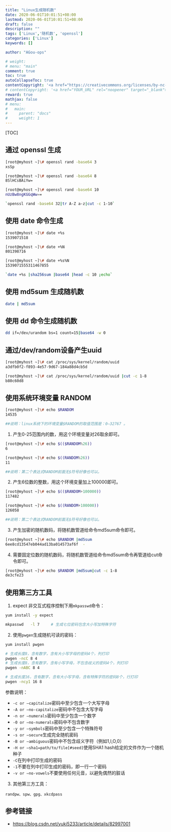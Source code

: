 ```yaml
---
title: "Linux生成随机数"
date: 2020-06-01T10:01:51+08:00
lastmod: 2020-06-01T10:01:51+08:00
draft: false
description: ""
tags: ['Linux','随机数', 'openssl']
categories: ['Linux']
keywords: []

author: "AGou-ops"

# weight:
# menu: "main"
comment: true
toc: true
autoCollapseToc: true
contentCopyright: '<a href="https://creativecommons.org/licenses/by-nc-nd/4.0/" rel="noopener" target="_blank">CC BY-NC-ND 4.0</a>'
# contentCopyright: '<a href="YOUR_URL" rel="noopener" target="_blank">See origin</a>'
reward: true
mathjax: false
# menu:
#   main:
#     parent: "docs"
#     weight: 1
---
```


[TOC]

## 通过 openssl 生成

```bash
[root@myhost ~]\# openssl rand -base64 3
xsSp

[root@myhost ~]\# openssl rand -base64 8
8SlHCsBAiYw=

[root@myhost ~]\# openssl rand -base64 10
nUzBw8ngKGGqWw==

`openssl rand -base64 32|tr A-Z a-z|cut -c 1-10`
```

## 使用 date 命令生成

```bash
[root@myhost ~]\# date +%s
1539071518

[root@myhost ~]\# date +%N
801398716

[root@myhost ~]\# date +%s%N
1539071555311467855

`date +%s |sha256sum |base64 |head -c 10 ;echo`
```

## 使用 md5sum 生成随机数

```bash
date | md5sum
```

## 使用 dd 命令生成随机数

```bash
dd if=/dev/urandom bs=1 count=15|base64 -w 0
```

## 通过/dev/random设备产生uuid

```bash
[root@myhost ~]\# cat /proc/sys/kernel/random/uuid
a3dfb0f2-f893-4e57-9d67-184a88d4cb5d

[root@myhost ~]\# cat /proc/sys/kernel/random/uuid |cut -c 1-8
b80c60d8
```

## 使用系统环境变量 RANDOM

```bash
[root@myhost ~]\# echo $RANDOM
14535

##说明：linux系统下的环境变量$RANDOM的取值范围是：0–32767 。
```

1.  产生0-25范围内的数，用这个环境变量对26取余即可。

```bash
[root@myhost ~]\# echo $(($RANDOM%26))
6

[root@myhost ~]\# echo $((RANDOM%26))
11

##说明：第二个表达式RANDOM前面无$符号好像也可以。
```

2.  产生6位数的整数，用这个环境变量加上100000即可。

```bash
[root@myhost ~]\# echo $(($RANDOM+100000))
117482

[root@myhost ~]\# echo $((RANDOM+100000))
126058

##说明：第二个表达式RANDOM前面无$符号好像也可以。
```

3.  产生加密的随机数码，将随机数管道给命令md5sum命令即可。

```bash
[root@myhost ~]\# echo $RANDOM |md5sum
6ee8cd13547eb044ad13ba014573af6f  -
```

4.  需要固定位数的随机数码，将随机数管道给命令md5sum命令再管道给cut命令即可。

```bash
[root@myhost ~]\# echo $RANDOM |md5sum|cut -c 1-8
de3cfe23
```

## 使用第三方工具

1. expect 非交互式程序控制下用`mkpasswd`命令：

```bash
yum install -y expect

mkpasswd   -l 7		# 生成七位密码包含大小写加特殊字符
```

2. 使用`pwgen`生成随机可读的密码：

```bash
yum install pwgen

# 生成长度8，含有数字，含有大小写字母的密码4个，列打印
pwgen -ncC 8 4
# 生成长度8，含有数字，含有小写字母，不包含歧义的密码4个，列打印
pwgen -nABC 8 4

# 生成长度16，含有数字，含有大小写字母，含有特殊字符的密码8个，行打印
pwgen -ncy1 16 8
```

参数说明：

* `-c or –capitalize`密码中至少包含一个大写字母
* `-A or –no-capitalize`密码中不包含大写字母
* `-n or –numerals`密码中至少包含一个数字
* `-0 or –no-numerals`密码中不包含数字
* `-y or –symbols`密码中至少包含一个特殊符号
* `-s or –secure`生成完全随机密码
* `-B or –ambiguous`密码中不包含歧义字符（例如1,l,O,0）
* `-H or –sha1=path/to/file[#seed]`使用SHA1 hash给定的文件作为一个随机种子
* `-C`在列中打印生成的密码
* `-1`不要在列中打印生成的密码，即一行一个密码
* `-v or –no-vowels`不要使用任何元音，以避免偶然的脏话

3. 其他第三方工具：

```
randpw、spw、gpg、xkcdpass
```

## 参考链接

* https://blog.csdn.net/yuki5233/article/details/82997001